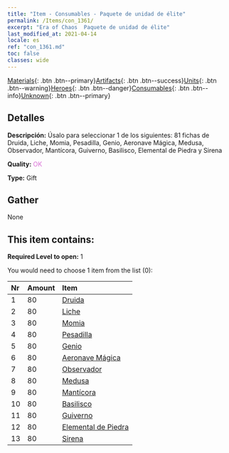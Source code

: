 ```yaml
---
title: "Item - Consumables - Paquete de unidad de élite"
permalink: /Items/con_1361/
excerpt: "Era of Chaos  Paquete de unidad de élite"
last_modified_at: 2021-04-14
locale: es
ref: "con_1361.md"
toc: false
classes: wide
---
```

 [Materials](/es/Items/){: .btn .btn--primary}[Artifacts](/es/Items/Artifacts/){: .btn .btn--success}[Units](/es/Items/Units/){: .btn .btn--warning}[Heroes](/es/Items/Heroes/){: .btn .btn--danger}[Consumables](/es/Items/Consumables/){: .btn .btn--info}[Unknown](/es/Items/Unknown/){: .btn .btn--primary}

## Detalles
 **Descripción:** Úsalo para seleccionar 1 de los siguientes: 81 fichas de Druida, Liche, Momia, Pesadilla, Genio, Aeronave Mágica, Medusa, Observador, Mantícora, Guiverno, Basilisco, Elemental de Piedra y Sirena

 **Quality:** <span style="color: #DA70D6">OK</span>

 **Type:** Gift

## Gather

  None

## This item contains:

 **Required Level to open:** 1

 You would need to choose 1 item from the list (0):

  | Nr | Amount |     Item    |
  |:---|:-------|:------------|
  | 1 | 80 | [Druida](/es/Items/unt_206/) | 
  | 2 | 80 | [Liche](/es/Items/unt_212/) | 
  | 3 | 80 | [Momia](/es/Items/unt_215/) | 
  | 4 | 80 | [Pesadilla](/es/Items/unt_233/) | 
  | 5 | 80 | [Genio](/es/Items/unt_239/) | 
  | 6 | 80 | [Aeronave Mágica](/es/Items/unt_242/) | 
  | 7 | 80 | [Observador](/es/Items/unt_246/) | 
  | 8 | 80 | [Medusa](/es/Items/unt_247/) | 
  | 9 | 80 | [Mantícora](/es/Items/unt_249/) | 
  | 10 | 80 | [Basilisco](/es/Items/unt_256/) | 
  | 11 | 80 | [Guiverno](/es/Items/unt_258/) | 
  | 12 | 80 | [Elemental de Piedra](/es/Items/unt_266/) | 
  | 13 | 80 | [Sirena](/es/Items/unt_277/) | 
